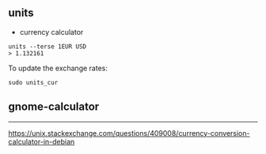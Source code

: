 ## units
- currency calculator

```
units --terse 1EUR USD
> 1.132161
```

To update the exchange rates:

`sudo units_cur`


## gnome-calculator


* * *
https://unix.stackexchange.com/questions/409008/currency-conversion-calculator-in-debian
